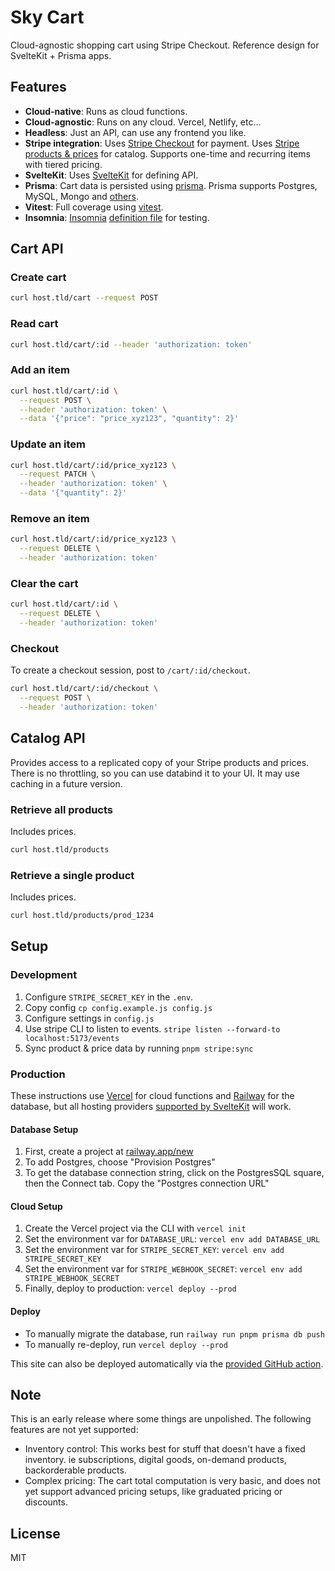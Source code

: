 # Sky Cart

Cloud-agnostic shopping cart using Stripe Checkout. Reference design for SvelteKit + Prisma apps.

## Features

- **Cloud-native**: Runs as cloud functions.
- **Cloud-agnostic**: Runs on any cloud. Vercel, Netlify, etc...
- **Headless**: Just an API, can use any frontend you like.
- **Stripe integration**: Uses [Stripe Checkout](https://checkout.stripe.dev) for payment. Uses [Stripe products & prices](https://stripe.com/docs/products-prices/overview) for catalog. Supports one-time and recurring items with tiered pricing.
- **SvelteKit**: Uses [SvelteKit](https://kit.svelte.dev) for defining API.
- **Prisma**: Cart data is persisted using [prisma](https://prisma.io). Prisma supports Postgres, MySQL, Mongo and [others](https://www.prisma.io/docs/reference/database-reference/supported-databases).
- **Vitest**: Full coverage using [vitest](https://vitest.dev).
- **Insomnia**: [Insomnia](https://insomnia.rest) [definition file](Insomnia.json) for testing.

## Cart API

### Create cart

```bash
curl host.tld/cart --request POST
```

### Read cart

```bash
curl host.tld/cart/:id --header 'authorization: token'
```

### Add an item

```bash
curl host.tld/cart/:id \
  --request POST \
  --header 'authorization: token' \
  --data '{"price": "price_xyz123", "quantity": 2}'
```

### Update an item

```bash
curl host.tld/cart/:id/price_xyz123 \
  --request PATCH \
  --header 'authorization: token' \
  --data '{"quantity": 2}'
```

### Remove an item

```bash
curl host.tld/cart/:id/price_xyz123 \
  --request DELETE \
  --header 'authorization: token'
```

### Clear the cart

```bash
curl host.tld/cart/:id \
  --request DELETE \
  --header 'authorization: token'
```

### Checkout

To create a checkout session, post to `/cart/:id/checkout`.

```bash
curl host.tld/cart/:id/checkout \
  --request POST \
  --header 'authorization: token'
```

## Catalog API

Provides access to a replicated copy of your Stripe products and prices. There is no throttling, so you can use databind it to your UI. It may use caching in a future version.

### Retrieve all products

Includes prices.

```bash
curl host.tld/products
```

### Retrieve a single product

Includes prices.

```bash
curl host.tld/products/prod_1234
```

## Setup

### Development

1. Configure `STRIPE_SECRET_KEY` in the `.env`.
2. Copy config `cp config.example.js config.js`
3. Configure settings in `config.js`
4. Use stripe CLI to listen to events. `stripe listen --forward-to localhost:5173/events`
5. Sync product & price data by running `pnpm stripe:sync`

### Production

These instructions use [Vercel](https://vercel.com) for cloud functions and [Railway](https://railway.app) for the database, but all hosting providers [supported by SvelteKit](https://kit.svelte.dev/docs/adapters) will work.

#### Database Setup

1. First, create a project at [railway.app/new](https://railway.app/new)
2. To add Postgres, choose "Provision Postgres"
3. To get the database connection string, click on the PostgresSQL square, then the Connect tab. Copy the "Postgres connection URL"

#### Cloud Setup

1. Create the Vercel project via the CLI with `vercel init`
2. Set the environment var for `DATABASE_URL`: `vercel env add DATABASE_URL`
3. Set the environment var for `STRIPE_SECRET_KEY`: `vercel env add STRIPE_SECRET_KEY`
4. Set the environment var for `STRIPE_WEBHOOK_SECRET`: `vercel env add STRIPE_WEBHOOK_SECRET`
5. Finally, deploy to production: `vercel deploy --prod`

#### Deploy

- To manually migrate the database, run `railway run pnpm prisma db push`
- To manually re-deploy, run `vercel deploy --prod`

This site can also be deployed automatically via the [provided GitHub action](.github/workflows/ci.yml).

## Note

This is an early release where some things are unpolished. The following features are not yet supported:

- Inventory control: This works best for stuff that doesn't have a fixed inventory. ie subscriptions, digital goods, on-demand products, backorderable products.
- Complex pricing: The cart total computation is very basic, and does not yet support advanced pricing setups, like graduated pricing or discounts.

## License

MIT

